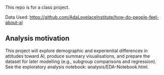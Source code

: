This repo is for a class project.

Data Used: https://github.com/AdaLovelaceInstitute/how-do-people-feel-about-ai

## Analysis motivation

This project will explore demographic and experiential differences in attitudes toward AI, produce summary visualisations, and prepare the dataset for later modelling (e.g., subgroup comparisons and regression). See the exploratory analysis notebook: analysis/EDA-Notebook.html.

```